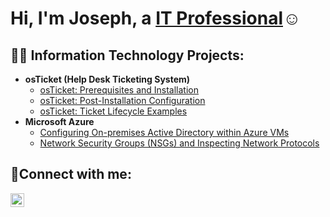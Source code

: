 <h1>Hi, I'm Joseph, a <a href="https://linkedin.com/in/Josh">IT Professional</a>☺</h1>

<h2>👨‍💻 Information Technology Projects:</h2>

- <b>osTicket (Help Desk Ticketing System)</b>
  - [osTicket: Prerequisites and Installation](https://github.com/JospehAdetifa/osticket-prereqs)
  - [osTicket: Post-Installation Configuration](https://github.com/JospehAdetifa/post-install-config)
  - [osTicket: Ticket Lifecycle Examples](https://github.com/JospehAdetifa/ticket-lifecycle)
- <b>Microsoft Azure</b>
  - [Configuring On-premises Active Directory within Azure VMs](https://github.com/JospehAdetifa/configure-ad)
  - [Network Security Groups (NSGs) and Inspecting Network Protocols](https://github.com/JospehAdetifa/azure-network-protocols)

<h2>🤳Connect with me:</h2>

[<img align="left" alt="Josh | LinkedIn" width="22px" src="https://cdn.jsdelivr.net/npm/simple-icons@v3/icons/linkedin.svg" />][linkedin]

[linkedin]: https://www.linkedin.com/in/joseph-adetifa-84630643/
